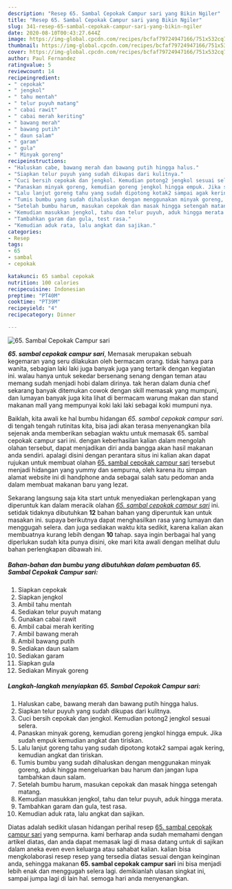 ```yaml
---
description: "Resep 65. Sambal Cepokak Campur sari yang Bikin Ngiler"
title: "Resep 65. Sambal Cepokak Campur sari yang Bikin Ngiler"
slug: 341-resep-65-sambal-cepokak-campur-sari-yang-bikin-ngiler
date: 2020-08-10T00:43:27.644Z
image: https://img-global.cpcdn.com/recipes/bcfaf79724947166/751x532cq70/65-sambal-cepokak-campur-sari-foto-resep-utama.jpg
thumbnail: https://img-global.cpcdn.com/recipes/bcfaf79724947166/751x532cq70/65-sambal-cepokak-campur-sari-foto-resep-utama.jpg
cover: https://img-global.cpcdn.com/recipes/bcfaf79724947166/751x532cq70/65-sambal-cepokak-campur-sari-foto-resep-utama.jpg
author: Paul Fernandez
ratingvalue: 5
reviewcount: 14
recipeingredient:
- " cepokak"
- " jengkol"
- " tahu mentah"
- " telur puyuh matang"
- " cabai rawit"
- " cabai merah keriting"
- " bawang merah"
- " bawang putih"
- " daun salam"
- " garam"
- " gula"
- " Minyak goreng"
recipeinstructions:
- "Haluskan cabe, bawang merah dan bawang putih hingga halus."
- "Siapkan telur puyuh yang sudah dikupas dari kulitnya."
- "Cuci bersih cepokak dan jengkol. Kemudian potong2 jengkol sesuai selera."
- "Panaskan minyak goreng, kemudian goreng jengkol hingga empuk. Jika sudah empuk kemudian angkat dan tiriskan."
- "Lalu lanjut goreng tahu yang sudah dipotong kotak2 sampai agak kering, kemudian angkat dan tiriskan."
- "Tumis bumbu yang sudah dihaluskan dengan menggunakan minyak goreng, aduk hingga mengeluarkan bau harum dan jangan lupa tambahkan daun salam."
- "Setelah bumbu harum, masukan cepokak dan masak hingga setengah matang."
- "Kemudian masukkan jengkol, tahu dan telur puyuh, aduk hingga merata."
- "Tambahkan garam dan gula, test rasa."
- "Kemudian aduk rata, lalu angkat dan sajikan."
categories:
- Resep
tags:
- 65
- sambal
- cepokak

katakunci: 65 sambal cepokak 
nutrition: 100 calories
recipecuisine: Indonesian
preptime: "PT40M"
cooktime: "PT39M"
recipeyield: "4"
recipecategory: Dinner

---
```



![65. Sambal Cepokak Campur sari](https://img-global.cpcdn.com/recipes/bcfaf79724947166/751x532cq70/65-sambal-cepokak-campur-sari-foto-resep-utama.jpg)

<b><i>65. sambal cepokak campur sari</i></b>, Memasak merupakan sebuah kegemaran yang seru dilakukan oleh bermacam orang. tidak hanya para wanita, sebagian laki laki juga banyak juga yang tertarik dengan kegiatan ini. walau hanya untuk sekedar bersenang senang dengan teman atau memang sudah menjadi hobi dalam dirinya. tak heran dalam dunia chef sekarang banyak ditemukan cowok dengan skill memasak yang mumpuni, dan lumayan banyak juga kita lihat di bermacam warung makan dan stand makanan mall yang mempunyai koki laki laki sebagai koki mumpuni nya.

Baiklah, kita awali ke hal bumbu hidangan <i>65. sambal cepokak campur sari</i>. di tengah tengah rutinitas kita, bisa jadi akan terasa menyenangkan bila sejenak anda memberikan sebagian waktu untuk memasak 65. sambal cepokak campur sari ini. dengan keberhasilan kalian dalam mengolah olahan tersebut, dapat menjadikan diri anda bangga akan hasil makanan anda sendiri. apalagi disini dengan perantara situs ini kalian akan dapat rujukan untuk membuat olahan <u>65. sambal cepokak campur sari</u> tersebut menjadi hidangan yang yummy dan sempurna, oleh karena itu simpan alamat website ini di handphone anda sebagai salah satu pedoman anda dalam membuat makanan baru yang lezat.




Sekarang langsung saja kita start untuk menyediakan perlengkapan yang diperuntuk kan dalam meracik olahan <u><i>65. sambal cepokak campur sari</i></u> ini. setidak tidaknya dibutuhkan <b>12</b> bahan bahan yang diperuntuk kan untuk masakan ini. supaya berikutnya dapat menghasilkan rasa yang lumayan dan menggugah selera. dan juga sediakan waktu kita sedikit, karena kalian akan membuatnya kurang lebih dengan <b>10</b> tahap. saya ingin berbagai hal yang diperlukan sudah kita punya disini, oke mari kita awali dengan melihat dulu bahan perlengkapan dibawah ini.

<!--inarticleads1-->

##### Bahan-bahan dan bumbu yang dibutuhkan dalam pembuatan 65. Sambal Cepokak Campur sari:

1. Siapkan  cepokak
1. Siapkan  jengkol
1. Ambil  tahu mentah
1. Sediakan  telur puyuh matang
1. Gunakan  cabai rawit
1. Ambil  cabai merah keriting
1. Ambil  bawang merah
1. Ambil  bawang putih
1. Sediakan  daun salam
1. Sediakan  garam
1. Siapkan  gula
1. Sediakan  Minyak goreng




<!--inarticleads2-->

##### Langkah-langkah menyiapkan 65. Sambal Cepokak Campur sari:

1. Haluskan cabe, bawang merah dan bawang putih hingga halus.
1. Siapkan telur puyuh yang sudah dikupas dari kulitnya.
1. Cuci bersih cepokak dan jengkol. Kemudian potong2 jengkol sesuai selera.
1. Panaskan minyak goreng, kemudian goreng jengkol hingga empuk. Jika sudah empuk kemudian angkat dan tiriskan.
1. Lalu lanjut goreng tahu yang sudah dipotong kotak2 sampai agak kering, kemudian angkat dan tiriskan.
1. Tumis bumbu yang sudah dihaluskan dengan menggunakan minyak goreng, aduk hingga mengeluarkan bau harum dan jangan lupa tambahkan daun salam.
1. Setelah bumbu harum, masukan cepokak dan masak hingga setengah matang.
1. Kemudian masukkan jengkol, tahu dan telur puyuh, aduk hingga merata.
1. Tambahkan garam dan gula, test rasa.
1. Kemudian aduk rata, lalu angkat dan sajikan.




Diatas adalah sedikit ulasan hidangan perihal resep <u>65. sambal cepokak campur sari</u> yang sempurna. kami berharap anda sudah memahami dengan artikel diatas, dan anda dapat memasak lagi di masa datang untuk di sajikan dalam aneka even even keluarga atau sahabat kalian. kalian bisa mengkolaborasi resep resep yang tersedia diatas sesuai dengan keinginan anda, sehingga makanan <b>65. sambal cepokak campur sari</b> ini bisa menjadi lebih enak dan menggugah selera lagi. demikianlah ulasan singkat ini, sampai jumpa lagi di lain hal. semoga hari anda menyenangkan.
